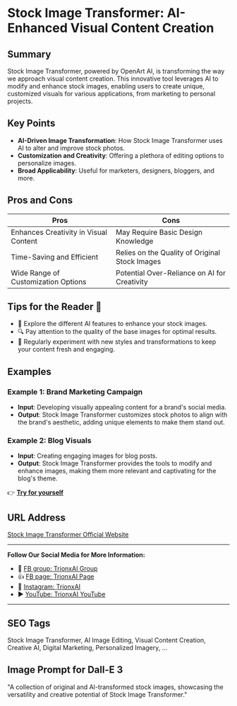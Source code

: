 # Stock Image Transformer: AI-Enhanced Visual Content Creation

## Summary
Stock Image Transformer, powered by OpenArt AI, is transforming the way we approach visual content creation. This innovative tool leverages AI to modify and enhance stock images, enabling users to create unique, customized visuals for various applications, from marketing to personal projects.

## Key Points
- **AI-Driven Image Transformation**: How Stock Image Transformer uses AI to alter and improve stock photos.
- **Customization and Creativity**: Offering a plethora of editing options to personalize images.
- **Broad Applicability**: Useful for marketers, designers, bloggers, and more.

## Pros and Cons
| Pros                                  | Cons                                   |
|---------------------------------------|----------------------------------------|
| Enhances Creativity in Visual Content | May Require Basic Design Knowledge     |
| Time-Saving and Efficient             | Relies on the Quality of Original Stock Images |
| Wide Range of Customization Options   | Potential Over-Reliance on AI for Creativity |

## Tips for the Reader 📸
- 🌟 Explore the different AI features to enhance your stock images.
- 🔍 Pay attention to the quality of the base images for optimal results.
- 🔄 Regularly experiment with new styles and transformations to keep your content fresh and engaging.

## Examples
### Example 1: Brand Marketing Campaign
- **Input**: Developing visually appealing content for a brand's social media.
- **Output**: Stock Image Transformer customizes stock photos to align with the brand's aesthetic, adding unique elements to make them stand out.

### Example 2: Blog Visuals
- **Input**: Creating engaging images for blog posts.
- **Output**: Stock Image Transformer provides the tools to modify and enhance images, making them more relevant and captivating for the blog's theme.

👉 <a href="https://openart.ai/" target="_blank">**Try for yourself**</a>

## URL Address
<a href="https://openart.ai/" target="_blank">Stock Image Transformer Official Website</a>

---

**Follow Our Social Media for More Information:**
- 📘 <a href="https://www.facebook.com/groups/trionxai" target="_blank">FB group: TrionxAI Group</a>
- 👍 <a href="https://www.facebook.com/ai.trionxai" target="_blank">FB page: TrionxAI Page</a>
- 📸 <a href="https://www.instagram.com/trionxai/" target="_blank">Instagram: TrionxAI</a>
- ▶️ <a href="https://www.youtube.com/@robotdocs/" target="_blank">YouTube: TrionxAI YouTube</a>

---

## SEO Tags
Stock Image Transformer, AI Image Editing, Visual Content Creation, Creative AI, Digital Marketing, Personalized Imagery, ...

## Image Prompt for Dall-E 3
"A collection of original and AI-transformed stock images, showcasing the versatility and creative potential of Stock Image Transformer."

